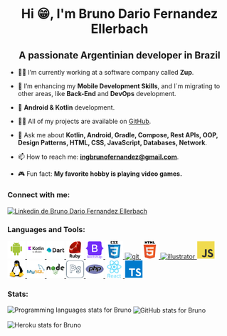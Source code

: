 <h1 align="center">Hi 😁, I'm Bruno Dario Fernandez Ellerbach</h1>
<h2 align="center">A passionate Argentinian developer in Brazil</h2>

- 👷‍♂️ I’m currently working at a software company called **Zup**.

- 🌱 I’m enhancing my **Mobile Development Skills**, and I´m migrating to other areas, like **Back-End** and **DevOps** development.

- 👭 **Android & Kotlin** development.

- 👨‍💻 All of my projects are available on [GitHub](https://github.com/bfjeje).

- 💬 Ask me about **Kotlin, Android, Gradle, Compose, Rest APIs, OOP, Design Patterns, HTML, CSS, JavaScript, Databases, Network**.

- 📫 How to reach me: **ingbrunofernandez@gmail.com**.

- 🎮 Fun fact: **My favorite hobby is playing video games.**

<h3 align="left">Connect with me:</h3>
<p align="left">
<a href="https://www.linkedin.com/in/brunofernandezellerbach" target="blank"><img align="center" src="https://raw.githubusercontent.com/rahuldkjain/github-profile-readme-generator/master/src/images/icons/Social/linked-in-alt.svg" alt="Linkedin de Bruno Dario Fernandez Ellerbach" height="30" width="40" /></a>
</p>

<h3 align="left">Languages and Tools:</h3>
<p align="left"> <a href="https://developer.android.com" target="_blank" rel="noreferrer"> <img src="https://raw.githubusercontent.com/devicons/devicon/master/icons/android/android-original-wordmark.svg" alt="android" width="40" height="40"/> </a> <a href=https://kotlinlang.org> <img alt="Kotlin" src="https://raw.githubusercontent.com/devicons/devicon/master/icons/kotlin/kotlin-original-wordmark.svg" alt="kotlin" width="40" height="40"> </a> <a href=https://dart.dev> <img alt="Dart" src="https://raw.githubusercontent.com/devicons/devicon/master/icons/dart/dart-original-wordmark.svg" alt="Dart" width="40" height="40"> </a> <a href=https://www.ruby-lang.org> <img alt="Ruby" src="https://raw.githubusercontent.com/devicons/devicon/master/icons/ruby/ruby-original-wordmark.svg" alt="Ruby" width="40" height="40"> </a><a href="https://getbootstrap.com" target="_blank" rel="noreferrer"> <img src="https://raw.githubusercontent.com/devicons/devicon/master/icons/bootstrap/bootstrap-plain-wordmark.svg" alt="bootstrap" width="40" height="40"/> </a>  <a href="https://www.w3schools.com/css/" target="_blank" rel="noreferrer"> <img src="https://raw.githubusercontent.com/devicons/devicon/master/icons/css3/css3-original-wordmark.svg" alt="css3" width="40" height="40"/> </a>  <a href="https://git-scm.com/" target="_blank" rel="noreferrer"> <img src="https://www.vectorlogo.zone/logos/git-scm/git-scm-icon.svg" alt="git" width="40" height="40"/> </a> <a href="https://www.w3.org/html/" target="_blank" rel="noreferrer"> <img src="https://raw.githubusercontent.com/devicons/devicon/master/icons/html5/html5-original-wordmark.svg" alt="html5" width="40" height="40"/> </a> <a href="https://www.adobe.com/in/products/illustrator.html" target="_blank" rel="noreferrer"> <img src="https://www.vectorlogo.zone/logos/adobe_illustrator/adobe_illustrator-icon.svg" alt="illustrator" width="40" height="40"/> </a> <a href="https://developer.mozilla.org/en-US/docs/Web/JavaScript" target="_blank" rel="noreferrer"> <img src="https://raw.githubusercontent.com/devicons/devicon/master/icons/javascript/javascript-original.svg" alt="javascript" width="40" height="40"/> </a> <a href="https://www.linux.org/" target="_blank" rel="noreferrer"> <img src="https://raw.githubusercontent.com/devicons/devicon/master/icons/linux/linux-original.svg" alt="linux" width="40" height="40"/> </a> <a href="https://www.mysql.com/" target="_blank" rel="noreferrer"> <img src="https://raw.githubusercontent.com/devicons/devicon/master/icons/mysql/mysql-original-wordmark.svg" alt="mysql" width="40" height="40"/> </a> <a href="https://nodejs.org" target="_blank" rel="noreferrer"> <img src="https://raw.githubusercontent.com/devicons/devicon/master/icons/nodejs/nodejs-original-wordmark.svg" alt="nodejs" width="40" height="40"/> </a> <a href="https://www.photoshop.com/en" target="_blank" rel="noreferrer"> <img src="https://raw.githubusercontent.com/devicons/devicon/master/icons/photoshop/photoshop-line.svg" alt="photoshop" width="40" height="40"/> </a> <a href="https://www.php.net" target="_blank" rel="noreferrer"> <img src="https://raw.githubusercontent.com/devicons/devicon/master/icons/php/php-original.svg" alt="php" width="40" height="40"/> </a> <a href="https://reactjs.org/" target="_blank" rel="noreferrer"> <img src="https://raw.githubusercontent.com/devicons/devicon/master/icons/react/react-original-wordmark.svg" alt="react" width="40" height="40"/> </a> <a href="https://www.typescriptlang.org/" target="_blank" rel="noreferrer"> <img src="https://raw.githubusercontent.com/devicons/devicon/master/icons/typescript/typescript-original.svg" alt="typescript" width="40" height="40"/> </a> </p>

<h3>Stats:</h3>

<p><img align="left" src="https://github-readme-stats.vercel.app/api/top-langs?username=bfjeje&show_icons=true&locale=en&layout=compact" alt="Programming languages stats for Bruno" /></p>

<p>&nbsp;<img align="center" src="https://github-readme-stats.vercel.app/api?username=bfjeje&show_icons=true&locale=en" alt="GitHub stats for Bruno" /></p>

<p><img align="center" src="https://github-readme-streak-stats.herokuapp.com/?user=bfjeje&" alt="Heroku stats for Bruno" /></p>
